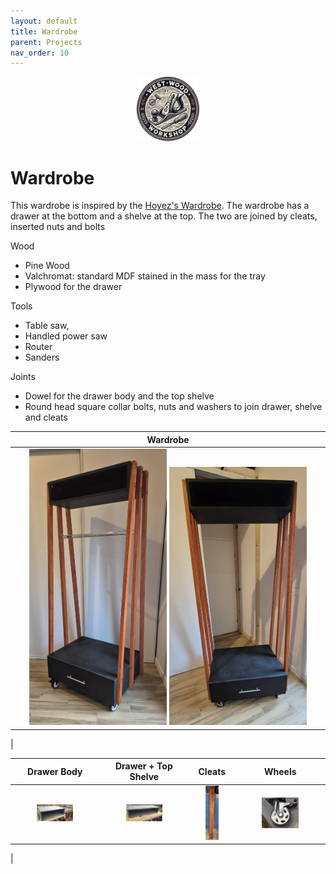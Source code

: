 ```yaml
---
layout: default
title: Wardrobe
parent: Projects
nav_order: 10
---
```

<p align="center"> <img src="../media/www_logo.png" width="20%" height="20%"/> </p>

# Wardrobe

This wardrobe is inspired by the [Hoyez's Wardrobe](https://www.lairdubois.fr/creations/16546-meuble-penderie.html). The wardrobe has a drawer at the bottom and a shelve at the top. The two are joined by cleats, inserted nuts and bolts

Wood
* Pine Wood
* Valchromat: standard MDF stained in the mass for the tray
* Plywood for the drawer


Tools
* Table saw,
* Handled power saw
* Router
* Sanders


Joints
* Dowel for the drawer body and the top shelve 
* Round head square collar bolts, nuts and washers to join drawer, shelve and cleats


|                                                                 Wardrobe                                                                  |
|:-----------------------------------------------------------------------------------------------------------------------------------------:|
|          [<img alt="image" height="45%" src="/media/Wardrobe_1.jpg" width="45%"/>](https://garlatti.github.io/media/Wardrobe_1.jpg)         [<img alt="image" height="45%" src="/media/Wardrobe_2.jpg" width="45%"/>](https://garlatti.github.io/media/Wardrobe_2.jpg)     | 
|      



|                                                                  Drawer Body                                                                   |                                                             Drawer + Top Shelve                                                              |                                                                Cleats                                                                |                                                                Wheels                                                                |
|:----------------------------------------------------------------------------------------------------------------------------------------------:|:--------------------------------------------------------------------------------------------------------------------------------------------:|:------------------------------------------------------------------------------------------------------------------------------------:|:------------------------------------------------------------------------------------------------------------------------------------:|
| [<img alt="image" height="45%" src="/media/Wardrobe_Drawer_Body.jpg" width="45%"/>](https://garlatti.github.io/media/Wardrobe_Drawer_Body.jpg) | [<img alt="image" height="45%" src="/media/Wardrobe_Top_Shelve.jpg" width="45%"/>](https://garlatti.github.io/media/Wardrobe_Top_Shelve.jpg) | [<img alt="image" height="35%" src="/media/Wardrobe_Cleats.jpg" width="35%"/>](https://garlatti.github.io/media/Wardrobe_Cleats.jpg) | [<img alt="image" height="45%" src="/media/Wardrobe_Wheels.jpg" width="45%"/>](https://garlatti.github.io/media/Wardrobe_Wheels.jpg) |
|    
